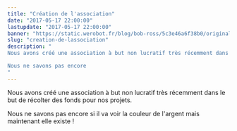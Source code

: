 ```yaml
---
title: "Création de l'association"
date: "2017-05-17 22:00:00"
lastupdate: "2017-05-17 22:00:00"
banner: "https://static.werobot.fr/blog/bob-ross/5c3e46a6f38b0/original.jpg"
slug: "creation-de-lassociation"
description: " 
Nous avons créé une association à but non lucratif très récemment dans le but de récolter des fonds pour nos projets.

Nous ne savons pas encore
"
---
```

Nous avons créé une association à but non lucratif très récemment dans le but de récolter des fonds pour nos projets.

Nous ne savons pas encore si il va voir la couleur de l'argent mais maintenant elle existe ! 
    